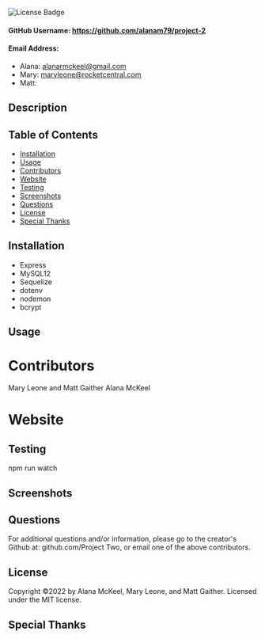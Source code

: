 
  ![License Badge](https://img.shields.io/badge/License-MIT-green.svg)

  #### GitHub Username: https://github.com/alanam79/project-2

  #### Email Address: 
  * Alana: alanarmckeel@gmail.com
  * Mary: maryleone@rocketcentral.com
  * Matt: 

  ## Description

  ## Table of Contents
  * [Installation](#installation)
  * [Usage](#usage)
  * [Contributors](#contributors)
  * [Website](#website)
  * [Testing](#testing)
  * [Screenshots](#screenshots)
  * [Questions](#questions)
  * [License](#license)
  * [Special Thanks](#special-thanks)

  ## Installation
  * Express
  * MySQL12
  * Sequelize
  * dotenv
  * nodemon
  * bcrypt

  ## Usage
  

  # Contributors
  Mary Leone and Matt Gaither Alana McKeel

  # Website


  ## Testing
  npm run watch

  ## Screenshots

  ## Questions
  For additional questions and/or information, please go to the creator's Github at: github.com/Project Two, or email one of the above contributors.


  ## License
  Copyright &copy;2022 by Alana McKeel, Mary Leone, and Matt Gaither.
  Licensed under the MIT license.

  ## Special Thanks
  
